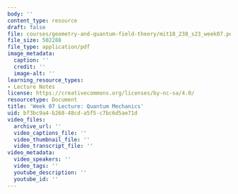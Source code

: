 ```yaml
---
body: ''
content_type: resource
draft: false
file: courses/geometry-and-quantum-field-theory/mit18_238_s23_week07.pdf
file_size: 502288
file_type: application/pdf
image_metadata:
  caption: ''
  credit: ''
  image-alt: ''
learning_resource_types:
- Lecture Notes
license: https://creativecommons.org/licenses/by-nc-sa/4.0/
resourcetype: Document
title: 'Week 07 Lecture: Quantum Mechanics'
uid: bf3bc9a4-b268-48cd-a5f5-c7bc6d5ae71d
video_files:
  archive_url: ''
  video_captions_file: ''
  video_thumbnail_file: ''
  video_transcript_file: ''
video_metadata:
  video_speakers: ''
  video_tags: ''
  youtube_description: ''
  youtube_id: ''
---
```

